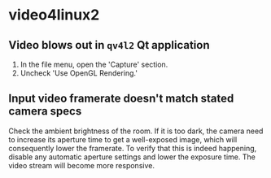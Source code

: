 # video4linux2

## Video blows out in `qv4l2` Qt application

1. In the file menu, open the 'Capture' section.
2. Uncheck 'Use OpenGL Rendering.'

## Input video framerate doesn't match stated camera specs

Check the ambient brightness of the room. If it is too dark, the camera need to
increase its aperture time to get a well-exposed image, which will consequently
lower the framerate. To verify that this is indeed happening, disable any
automatic aperture settings and lower the exposure time. The video stream will
become more responsive.
